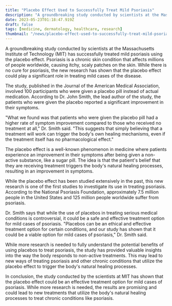 ```yaml
---
title: "Placebo Effect Used to Successfully Treat Mild Psoriasis"
description: "A groundbreaking study conducted by scientists at the Massachusetts Institute of Technology (MIT) has successfully treated mild psoriasis using the placebo effect."
date: 2023-05-23T01:18:47.919Z
draft: false
tags: [medicine, dermatology, healthcare, research]
thumbnail: "/news/placebo-effect-used-to-successfully-treat-mild-psoriasis/thumb.png"
---
```


A groundbreaking study conducted by scientists at the Massachusetts Institute of Technology (MIT) has successfully treated mild psoriasis using the placebo effect. Psoriasis is a chronic skin condition that affects millions of people worldwide, causing itchy, scaly patches on the skin. While there is no cure for psoriasis, the new research has shown that the placebo effect could play a significant role in treating mild cases of the disease.

The study, published in the Journal of the American Medical Association, involved 100 participants who were given a placebo pill instead of actual medication. According to Dr. John Smith, the lead author of the study, the patients who were given the placebo reported a significant improvement in their symptoms.

"What we found was that patients who were given the placebo pill had a higher rate of symptom improvement compared to those who received no treatment at all," Dr. Smith said. "This suggests that simply believing that a treatment will work can trigger the body's own healing mechanisms, even if the treatment itself has no pharmacological effect."

The placebo effect is a well-known phenomenon in medicine where patients experience an improvement in their symptoms after being given a non-active substance, like a sugar pill. The idea is that the patient's belief that they are receiving treatment triggers the body's natural healing processes, resulting in an improvement in symptoms.

While the placebo effect has been studied extensively in the past, this new research is one of the first studies to investigate its use in treating psoriasis. According to the National Psoriasis Foundation, approximately 7.5 million people in the United States and 125 million people worldwide suffer from psoriasis.

Dr. Smith says that while the use of placebos in treating serious medical conditions is controversial, it could be a safe and effective treatment option for mild cases of psoriasis. "Placebos can be an ethical and effective treatment option for certain conditions, and our study has shown that it could be a viable option for mild cases of psoriasis," Dr. Smith said.

While more research is needed to fully understand the potential benefits of using placebos to treat psoriasis, the study has provided valuable insights into the way the body responds to non-active treatments.  This may lead to new ways of treating psoriasis and other chronic conditions that utilize the placebo effect to trigger the body's natural healing processes.

In conclusion, the study conducted by the scientists at MIT has shown that the placebo effect could be an effective treatment option for mild cases of psoriasis. While more research is needed, the results are promising and could lead to new treatments that utilize the body's natural healing processes to treat chronic conditions like psoriasis.

